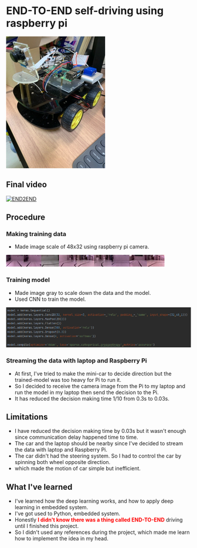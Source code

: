 # END-TO-END self-driving using raspberry pi

![ex_screenshot1](./img/1.png)


## Final video
[![END2END](http://img.youtube.com/vi/RroL84zUFFQ/0.jpg)](https://www.youtube.com/watch?v=RroL84zUFFQ)

## Procedure

### Making training data

* Made image scale of 48x32 using raspberry pi camera. 

![ex_screenshot2](./DATA/120W.jpg)![ex_screenshot2](./DATA/155D.jpg)![ex_screenshot2](./DATA/206W.jpg)![ex_screenshot2](./DATA/301W.jpg)![ex_screenshot2](./DATA/607W.jpg)![ex_screenshot2](./DATA/8002A.jpg)![ex_screenshot2](./DATA/1203W.jpg)![ex_screenshot2](./DATA/4003W.jpg)![ex_screenshot2](./DATA/5404D.jpg)


### Training model

* Made image gray to scale down the data and the model.
* Used CNN to train the model.

![ex_screenshot2](./img/2.png)

### Streaming the data with laptop and Raspberry Pi

* At first, I've tried to make the mini-car to decide direction but the trained-model was too heavy for Pi to run it.
* So I decided to receive the camera image from the Pi to my laptop and run the model in my laptop then send the decision to the Pi.
* It has reduced the decision making time 1/10 from 0.3s to 0.03s.

## Limitations
* I have reduced the decision making time by 0.03s but it wasn't enough since communication delay happened time to time.
* The car and the laptop should be nearby since I've decided to stream the data with laptop and Raspberry Pi.
* The car didn't had the steering system. So I had to control the car by spinning both wheel opposite direction.
* which made the motion of car simple but inefficient.


## What I've learned
* I've learned how the deep learning works, and how to apply deep learning in embedded system.
* I've got used to Python, embedded system.
* Honestly <span style="color:red">**I didn't know there was a thing called END-TO-END**</span> driving until I finished this project.
* So I didn't used any references during the project, which made me learn how to implement the idea in my head.




